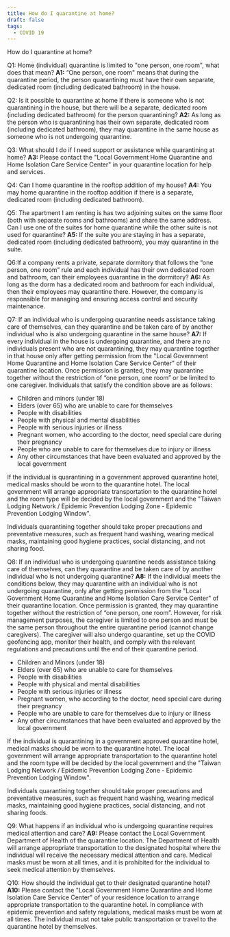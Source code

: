 ```yaml
---
title: How do I quarantine at home?
draft: false
tags:
  - COVID 19
---
```

How do I quarantine at home?

Q1: Home (individual) quarantine is limited to "one person, one room", what does that mean?
**A1:** “One person, one room" means that during the quarantine period, the person quarantining must have their own separate, dedicated room (including dedicated bathroom) in the house.

Q2: Is it possible to quarantine at home if there is someone who is not quarantining in the house, but there will be a separate, dedicated room (including dedicated bathroom) for the person quarantining?
**A2:** As long as the person who is quarantining has their own separate, dedicated room (including dedicated bathroom), they may quarantine in the same house as someone who is not undergoing quarantine. 

Q3: What should I do if I need support or assistance while quarantining at home?
**A3:** Please contact the "Local Government Home Quarantine and Home Isolation Care Service Center" in your quarantine location for help and services.

Q4: Can I home quarantine in the rooftop addition of my house?
**A4:**  You may home quarantine in the rooftop addition if there is a separate, dedicated room (including dedicated bathroom).

Q5: The apartment I am renting is has two adjoining suites on the same floor (both with separate rooms and bathrooms) and share the same address. Can I use one of the suites for home quarantine while the other suite is not used for quarantine?
**A5:** If the suite you are staying in has a separate, dedicated room (including dedicated bathroom), you may quarantine in the suite. 

Q6:If a company rents a private, separate dormitory that follows the “one person, one room” rule and each individual has their own dedicated room and bathroom, can their employees quarantine in the dormitory?
**A6:** As long as the dorm has a dedicated room and bathroom for each individual, then their employees may quarantine there. However, the company is responsible for managing and ensuring access control and security maintenance.

Q7: If an individual who is undergoing quarantine needs assistance taking care of themselves, can they quarantine and be taken care of by another individual who is also undergoing quarantine in the same house?
**A7:** If every individual in the house is undergoing quarantine, and there are no individuals present who are not quarantining, they may quarantine together in that house only after getting permission from the "Local Government Home Quarantine and Home Isolation Care Service Center" of their quarantine location. Once permission is granted, they may quarantine together without the restriction of “one person, one room” or be limited to one caregiver. Individuals that satisfy the condition above are as follows:

* Children and minors (under 18)
* Elders (over 65) who are unable to care for themselves 
* People with disabilities
* People with physical and mental disabilities 
* People with serious injuries or illness 
* Pregnant women, who according to the doctor, need special care during their pregnancy 
* People who are unable to care for themselves due to injury or illness
* Any other circumstances that have been evaluated and approved by the local government 

If the individual is quarantining in a government approved quarantine hotel, medical masks should be worn to the quarantine hotel. The local government will arrange appropriate transportation to the quarantine hotel and the room type will be decided by the local government and the "Taiwan Lodging Network / Epidemic Prevention Lodging Zone - Epidemic Prevention Lodging Window".

Individuals quarantining together should take proper precautions and preventative measures, such as frequent hand washing, wearing medical masks, maintaining good hygiene practices, social distancing, and not sharing food.

Q8: If an individual who is undergoing quarantine needs assistance taking care of themselves, can they quarantine and be taken care of by another individual who is not undergoing quarantine?
**A8:** If the individual meets the conditions below, they may quarantine with an individual who is not undergoing quarantine, only after getting permission from the "Local Government Home Quarantine and Home Isolation Care Service Center" of their quarantine location. Once permission is granted, they may quarantine together without the restriction of “one person, one room”. However, for risk management purposes, the caregiver is limited to one person and must be the same person throughout the entire quarantine period (cannot change caregivers). The caregiver will also undergo quarantine, set up the COVID geofencing app, monitor their health, and comply with the relevant regulations and precautions until the end of their quarantine period. 

* Children and Minors (under 18)
* Elders (over 65) who are unable to care for themselves 
* People with disabilities
* People with physical and mental disabilities 
* People with serious injuries or illness 
* Pregnant women, who according to the doctor, need special care during their pregnancy 
* People who are unable to care for themselves due to injury or illness
* Any other circumstances that have been evaluated and approved by the local government 

If the individual is quarantining in a government approved quarantine hotel, medical masks should be worn to the quarantine hotel. The local government will arrange appropriate transportation to the quarantine hotel and the room type will be decided by the local government and the "Taiwan Lodging Network / Epidemic Prevention Lodging Zone - Epidemic Prevention Lodging Window".

Individuals quarantining together should take proper precautions and preventative measures, such as frequent hand washing, wearing medical masks, maintaining good hygiene practices, social distancing, and not sharing foods.

Q9: What happens if an individual who is undergoing quarantine requires medical attention and care?
**A9:** Please contact the Local Government Department of Health of the quarantine location. The Department of Health will arrange appropriate transportation to the designated hospital where the individual will receive the necessary medical attention and care. Medical masks must be worn at all times, and it is prohibited for the individual to seek medical attention by themselves. 

Q10: How should the individual get to their designated quarantine hotel?
**A10:** Please contact the "Local Government Home Quarantine and Home Isolation Care Service Center" of your residence location to arrange appropriate transportation to the quarantine hotel. In compliance with epidemic prevention and safety regulations, medical masks must be worn at all times. The individual must not take public transportation or travel to the quarantine hotel by themselves.